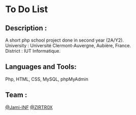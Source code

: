 # To Do List
## Description :
A short php school project done in second year (2A/Y2).    
University : Université Clermont-Auvergne, Aubière, France.  
District : IUT Informatique.  
## Languages and Tools:
Php, HTML, CSS, MySQL, phpMyAdmin
## Team :
<a href='https://github.com/Jami-INF'>@Jami-INF</a>
<a href='https://github.com/ZIRTR0X'>@ZIRTR0X</a>

